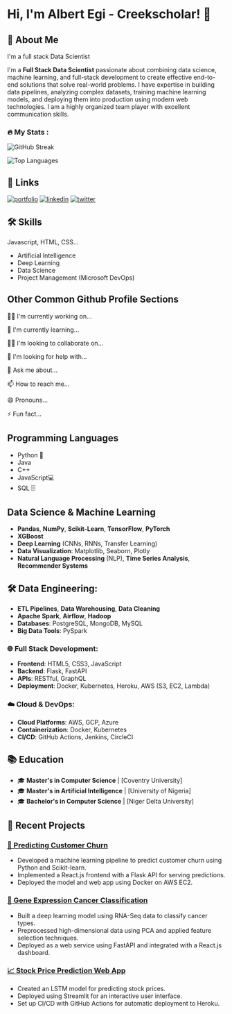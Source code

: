 
# Hi, I'm Albert Egi - Creekscholar! 👋


## 🚀 About Me
I'm a full stack Data Scientist

I'm a **Full Stack Data Scientist** passionate about combining  data science, machine learning, and full-stack development to create effective end-to-end solutions that solve real-world problems. I have expertise in building data pipelines, analyzing complex datasets, training machine learning models, and deploying them into production using modern web technologies. I am a highly organized team player with excellent communication skills.

### :fire: My Stats :
 
![GitHub Streak](http://github-readme-streak-stats.herokuapp.com?user=alahearty&theme=highcontrast)
 
![Top Languages](https://github-readme-stats.vercel.app/api/top-langs/?username=alahearty&theme=dracula)

## 🔗 Links
[![portfolio](https://img.shields.io/badge/my_portfolio-000?style=for-the-badge&logo=ko-fi&logoColor=white)](https://katherineoelsner.com/)
[![linkedin](https://img.shields.io/badge/linkedin-0A66C2?style=for-the-badge&logo=linkedin&logoColor=white)](https://www.linkedin.com/)
[![twitter](https://img.shields.io/badge/twitter-1DA1F2?style=for-the-badge&logo=twitter&logoColor=white)](https://twitter.com/)


## 🛠 Skills
Javascript, HTML, CSS...

- Artificial Intelligence
- Deep Learning
- Data Science
- Project Management (Microsoft DevOps)


## Other Common Github Profile Sections
👩‍💻 I'm currently working on...

🧠 I'm currently learning...

👯‍♀️ I'm looking to collaborate on...

🤔 I'm looking for help with...

💬 Ask me about...

📫 How to reach me...

😄 Pronouns...

⚡️ Fun fact...


## Programming Languages
- Python 🐍
- Java
- C++
- JavaScript💻
- SQL 🗄️
## Data Science & Machine Learning
- **Pandas**, **NumPy**, **Scikit-Learn**, **TensorFlow**, **PyTorch**
- **XGBoost**
- **Deep Learning** (CNNs, RNNs, Transfer Learning)
- **Data Visualization**: Matplotlib, Seaborn, Plotly
- **Natural Language Processing** (NLP), **Time Series Analysis**, **Recommender Systems**
## 🛠 **Data Engineering**:
- **ETL Pipelines**, **Data Warehousing**, **Data Cleaning**
- **Apache Spark**, **Airflow**, **Hadoop**
- **Databases**: PostgreSQL, MongoDB, MySQL
- **Big Data Tools**: PySpark
### 🌐 **Full Stack Development**:
- **Frontend**: HTML5, CSS3, JavaScript
- **Backend**: Flask, FastAPI
- **APIs**: RESTful, GraphQL
- **Deployment**: Docker, Kubernetes, Heroku, AWS (S3, EC2, Lambda)
### ☁️ **Cloud & DevOps**:
- **Cloud Platforms**: AWS, GCP, Azure
- **Containerization**: Docker, Kubernetes
- **CI/CD**: GitHub Actions, Jenkins, CircleCI
## 📚 **Education**

- 🎓 **Master's in Computer Science** | [Coventry University]
- 🎓 **Master's in Artificial Intelligence** | [University of Nigeria]
- 🎓 **Bachelor's in Computer Science** | [Niger Delta University]

## 🚀 **Recent Projects**

### [🌟 Predicting Customer Churn](https://github.com/yourusername/customer-churn-prediction)
- Developed a machine learning pipeline to predict customer churn using Python and Scikit-learn.
- Implemented a React.js frontend with a Flask API for serving predictions.
- Deployed the model and web app using Docker on AWS EC2.

### [🧬 Gene Expression Cancer Classification](https://github.com/yourusername/cancer-classification)
- Built a deep learning model using RNA-Seq data to classify cancer types.
- Preprocessed high-dimensional data using PCA and applied feature selection techniques.
- Deployed as a web service using FastAPI and integrated with a React.js dashboard.

### [📈 Stock Price Prediction Web App](https://github.com/yourusername/stock-price-prediction)
- Created an LSTM model for predicting stock prices.
- Deployed using Streamlit for an interactive user interface.
- Set up CI/CD with GitHub Actions for automatic deployment to Heroku.
